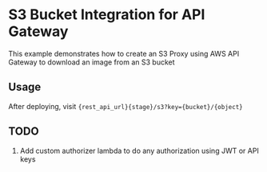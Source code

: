 # S3 Bucket Integration for API Gateway

This example demonstrates how to create an S3 Proxy using AWS API Gateway to download an image from an S3 bucket

## Usage
After deploying, visit `{rest_api_url}{stage}/s3?key={bucket}/{object}`

## TODO
1. Add custom authorizer lambda to do any authorization using JWT or API keys
